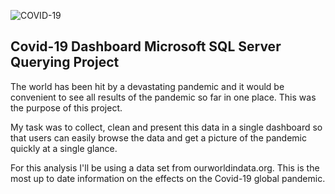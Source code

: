 ![COVID-19](https://images.vexels.com/media/users/3/193297/isolated/lists/4752adfc1ac1732ee4ebb62297016c15-covid-19-cartoon-icon.png)

## Covid-19 Dashboard Microsoft SQL Server Querying Project

The world has been hit by a devastating pandemic and it would be convenient to see all results of the pandemic so far in one place. This was the purpose of this project. 

My task was to collect, clean and present this data in a single dashboard so that users can easily browse the data and get a picture of the pandemic quickly at a single glance. 

For this analysis I'll be using a data set from ourworldindata.org. This is the most up to date information on the effects on the Covid-19 global pandemic. 



